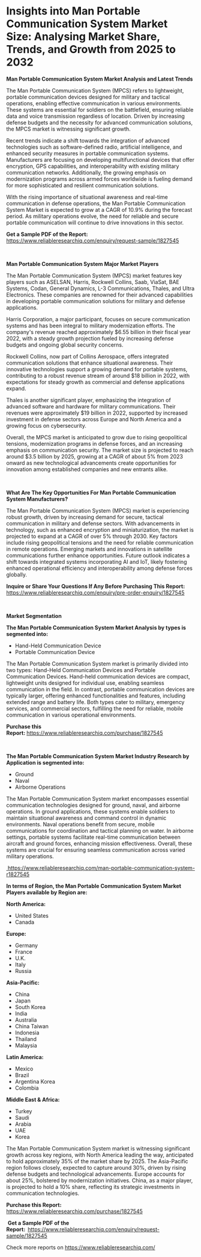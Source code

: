 <p><h1>Insights into Man Portable Communication System Market Size: Analysing Market Share, Trends, and Growth from 2025 to 2032</h1></p><p><strong>Man Portable Communication System Market Analysis and Latest Trends</strong></p>
<p><p>The Man Portable Communication System (MPCS) refers to lightweight, portable communication devices designed for military and tactical operations, enabling effective communication in various environments. These systems are essential for soldiers on the battlefield, ensuring reliable data and voice transmission regardless of location. Driven by increasing defense budgets and the necessity for advanced communication solutions, the MPCS market is witnessing significant growth.</p><p>Recent trends indicate a shift towards the integration of advanced technologies such as software-defined radio, artificial intelligence, and enhanced security measures in portable communication systems. Manufacturers are focusing on developing multifunctional devices that offer encryption, GPS capabilities, and interoperability with existing military communication networks. Additionally, the growing emphasis on modernization programs across armed forces worldwide is fueling demand for more sophisticated and resilient communication solutions.</p><p>With the rising importance of situational awareness and real-time communication in defense operations, the Man Portable Communication System Market is expected to grow at a CAGR of 10.9% during the forecast period. As military operations evolve, the need for reliable and secure portable communication will continue to drive innovations in this sector.</p></p>
<p><strong>Get a Sample PDF of the Report:&nbsp;</strong> <a href="https://www.reliableresearchiq.com/enquiry/request-sample/1827545?utm_campaign=2188&utm_medium=2&utm_source=Github&utm_content=ia&utm_term=13022025&utm_id=man-portable-communication-system">https://www.reliableresearchiq.com/enquiry/request-sample/1827545</a></p>
<p>&nbsp;</p>
<p><strong>Man Portable Communication System Major Market Players</strong></p>
<p><p>The Man Portable Communication System (MPCS) market features key players such as ASELSAN, Harris, Rockwell Collins, Saab, ViaSat, BAE Systems, Codan, General Dynamics, L-3 Communications, Thales, and Ultra Electronics. These companies are renowned for their advanced capabilities in developing portable communication solutions for military and defense applications.</p><p>Harris Corporation, a major participant, focuses on secure communication systems and has been integral to military modernization efforts. The company's revenue reached approximately $6.55 billion in their fiscal year 2022, with a steady growth projection fueled by increasing defense budgets and ongoing global security concerns.</p><p>Rockwell Collins, now part of Collins Aerospace, offers integrated communication solutions that enhance situational awareness. Their innovative technologies support a growing demand for portable systems, contributing to a robust revenue stream of around $18 billion in 2022, with expectations for steady growth as commercial and defense applications expand.</p><p>Thales is another significant player, emphasizing the integration of advanced software and hardware for military communications. Their revenues were approximately $19 billion in 2022, supported by increased investment in defense sectors across Europe and North America and a growing focus on cybersecurity.</p><p>Overall, the MPCS market is anticipated to grow due to rising geopolitical tensions, modernization programs in defense forces, and an increasing emphasis on communication security. The market size is projected to reach around $3.5 billion by 2025, growing at a CAGR of about 5% from 2023 onward as new technological advancements create opportunities for innovation among established companies and new entrants alike.</p></p>
<p>&nbsp;</p>
<p><strong>What Are The Key Opportunities For Man Portable Communication System Manufacturers?</strong></p>
<p><p>The Man Portable Communication System (MPCS) market is experiencing robust growth, driven by increasing demand for secure, tactical communication in military and defense sectors. With advancements in technology, such as enhanced encryption and miniaturization, the market is projected to expand at a CAGR of over 5% through 2030. Key factors include rising geopolitical tensions and the need for reliable communication in remote operations. Emerging markets and innovations in satellite communications further enhance opportunities. Future outlook indicates a shift towards integrated systems incorporating AI and IoT, likely fostering enhanced operational efficiency and interoperability among defense forces globally.</p></p>
<p><strong>Inquire or Share Your Questions If Any Before Purchasing This Report:</strong> <a href="https://www.reliableresearchiq.com/enquiry/pre-order-enquiry/1827545?utm_campaign=2188&utm_medium=2&utm_source=Github&utm_content=ia&utm_term=13022025&utm_id=man-portable-communication-system">https://www.reliableresearchiq.com/enquiry/pre-order-enquiry/1827545</a></p>
<p>&nbsp;</p>
<p><strong>Market Segmentation</strong></p>
<p><strong>The Man Portable Communication System Market Analysis by types is segmented into:</strong></p>
<p><ul><li>Hand-Held Communication Device</li><li>Portable Communication Device</li></ul></p>
<p><p>The Man Portable Communication System market is primarily divided into two types: Hand-Held Communication Devices and Portable Communication Devices. Hand-held communication devices are compact, lightweight units designed for individual use, enabling seamless communication in the field. In contrast, portable communication devices are typically larger, offering enhanced functionalities and features, including extended range and battery life. Both types cater to military, emergency services, and commercial sectors, fulfilling the need for reliable, mobile communication in various operational environments.</p></p>
<p><strong>Purchase this Report:&nbsp;</strong><a href="https://www.reliableresearchiq.com/purchase/1827545?utm_campaign=2188&utm_medium=2&utm_source=Github&utm_content=ia&utm_term=13022025&utm_id=man-portable-communication-system">https://www.reliableresearchiq.com/purchase/1827545</a></p>
<p>&nbsp;</p>
<p><strong>The Man Portable Communication System Market Industry Research by Application is segmented into:</strong></p>
<p><ul><li>Ground</li><li>Naval</li><li>Airborne Operations</li></ul></p>
<p><p>The Man Portable Communication System market encompasses essential communication technologies designed for ground, naval, and airborne operations. In ground applications, these systems enable soldiers to maintain situational awareness and command control in dynamic environments. Naval operations benefit from secure, mobile communications for coordination and tactical planning on water. In airborne settings, portable systems facilitate real-time communication between aircraft and ground forces, enhancing mission effectiveness. Overall, these systems are crucial for ensuring seamless communication across varied military operations.</p></p>
<p><a href="https://www.reliableresearchiq.com/man-portable-communication-system-r1827545?utm_campaign=2188&utm_medium=2&utm_source=Github&utm_content=ia&utm_term=13022025&utm_id=man-portable-communication-system">&nbsp;https://www.reliableresearchiq.com/man-portable-communication-system-r1827545</a></p>
<p><strong>In terms of Region, the Man Portable Communication System Market Players available by Region are:</strong></p>
<p>
    <p> <strong> North America: </strong>
        <ul>
            <li>United States</li>
            <li>Canada</li>
        </ul>
        </p> 
    <p> <strong> Europe: </strong>
        <ul>
            <li>Germany</li>
            <li>France</li>
            <li>U.K.</li>
            <li>Italy</li>
            <li>Russia</li>
        </ul>
        </p> 
    <p> <strong> Asia-Pacific: </strong>
        <ul>
            <li>China</li>
            <li>Japan</li>
            <li>South Korea</li>
            <li>India</li>
            <li>Australia</li>
            <li>China Taiwan</li>
            <li>Indonesia</li>
            <li>Thailand</li>
            <li>Malaysia</li>
        </ul>
        </p> 
    <p> <strong> Latin America: </strong>
        <ul>
            <li>Mexico</li>
            <li>Brazil</li>
            <li>Argentina Korea</li>
            <li>Colombia</li>
        </ul>
        </p> 
    <p> <strong> Middle East & Africa: </strong>
        <ul>
            <li>Turkey</li>
            <li>Saudi</li>
            <li>Arabia</li>
            <li>UAE</li>
            <li>Korea</li>
        </ul>
    </p>
    </p>
<p><p>The Man Portable Communication System market is witnessing significant growth across key regions, with North America leading the way, anticipated to hold approximately 35% of the market share by 2025. The Asia-Pacific region follows closely, expected to capture around 30%, driven by rising defense budgets and technological advancements. Europe accounts for about 25%, bolstered by modernization initiatives. China, as a major player, is projected to hold a 10% share, reflecting its strategic investments in communication technologies.</p></p>
<p><strong>Purchase this Report: </strong><a href="https://www.reliableresearchiq.com/purchase/1827545?utm_campaign=2188&utm_medium=2&utm_source=Github&utm_content=ia&utm_term=13022025&utm_id=man-portable-communication-system">https://www.reliableresearchiq.com/purchase/1827545</a></p>
<p>&nbsp;<strong>Get a Sample PDF of the Report:&nbsp;&nbsp;</strong><a href="https://www.reliableresearchiq.com/enquiry/request-sample/1827545?utm_campaign=2188&utm_medium=2&utm_source=Github&utm_content=ia&utm_term=13022025&utm_id=man-portable-communication-system">https://www.reliableresearchiq.com/enquiry/request-sample/1827545</a></p>
<p><strong></strong></p>
<p>Check more reports on <a href="https://www.reliableresearchiq.com/?utm_campaign=2188&utm_medium=2&utm_source=Github&utm_content=ia&utm_term=13022025&utm_id=man-portable-communication-system">https://www.reliableresearchiq.com/</a></p>